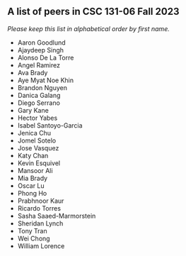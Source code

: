 A list of peers in CSC 131-06 Fall 2023
--------------------------------------------------

*Please keep this list in alphabetical order by first name.*
* Aaron Goodlund
* Ajaydeep Singh
* Alonso De La Torre
* Angel Ramirez
* Ava Brady
* Aye Myat Noe Khin
* Brandon Nguyen
* Danica Galang
* Diego Serrano
* Gary Kane
* Hector Yabes
* Isabel Santoyo-Garcia
* Jenica Chu
* Jomel Sotelo
* Jose Vasquez
* Katy Chan
* Kevin Esquivel
* Mansoor Ali
* Mia Brady
* Oscar Lu
* Phong Ho
* Prabhnoor Kaur
* Ricardo Torres
* Sasha Saaed-Marmorstein
* Sheridan Lynch
* Tony Tran
* Wei Chong
* William Lorence

